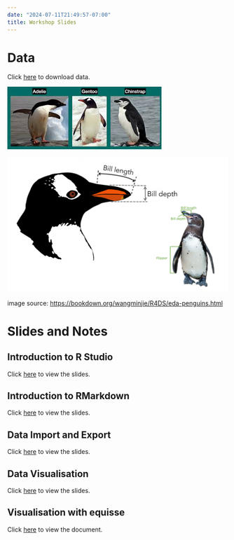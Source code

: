 ```yaml
---
date: "2024-07-11T21:49:57-07:00"
title: Workshop Slides
---
```


# Data

Click [here](/slides/data/penguins.csv) to download data.

![](images.jpeg)

![](depth.png)

image source: https://bookdown.org/wangminjie/R4DS/eda-penguins.html

# Slides and Notes

## Introduction to R Studio

Click [here](/slides/7dataimport_export/7_import_export.html) to view the slides.

## Introduction to RMarkdown

Click [here](/slides/rmarkdown/rmarkdown.html) to view the slides.

## Data Import and Export



Click [here](/slides/7dataimport_export/7_import.html) to view the slides.


## Data Visualisation

Click [here](https://thiyangt.github.io/datavisualisation/week2/#/title-slide) to view the slides.


## Visualisation with equisse

Click [here](https://cran.r-project.org/web/packages/esquisse/vignettes/get-started.html) to view the document.

